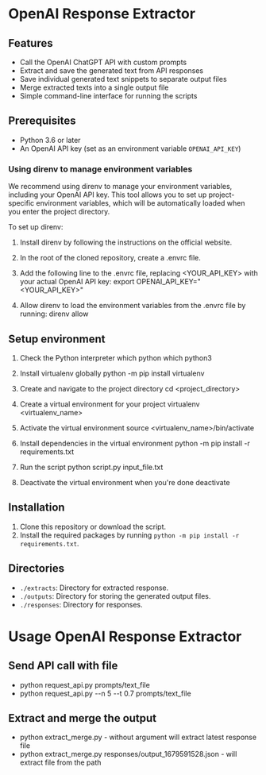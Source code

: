 # OpenAI Response Extractor

## Features
- Call the OpenAI ChatGPT API with custom prompts
- Extract and save the generated text from API responses
- Save individual generated text snippets to separate output files
- Merge extracted texts into a single output file
- Simple command-line interface for running the scripts

## Prerequisites

- Python 3.6 or later
- An OpenAI API key (set as an environment variable `OPENAI_API_KEY`)

### Using direnv to manage environment variables
We recommend using direnv to manage your environment variables, including your OpenAI API key. This tool allows you to set up project-specific environment variables, which will be automatically loaded when you enter the project directory.

To set up direnv:

1. Install direnv by following the instructions on the official website.
2. In the root of the cloned repository, create a .envrc file.
3. Add the following line to the .envrc file, replacing <YOUR_API_KEY> with your actual OpenAI API key:
export OPENAI_API_KEY="<YOUR_API_KEY>"

4. Allow direnv to load the environment variables from the .envrc file by running:
direnv allow

## Setup environment
1. Check the Python interpreter
which python
which python3

2. Install virtualenv globally
python -m pip install virtualenv

3. Create and navigate to the project directory
cd <project_directory>

4. Create a virtual environment for your project
virtualenv <virtualenv_name>

5. Activate the virtual environment
source <virtualenv_name>/bin/activate

6. Install dependencies in the virtual environment
python -m pip install -r requirements.txt

7. Run the script
python script.py input_file.txt

8. Deactivate the virtual environment when you're done
deactivate


## Installation

1. Clone this repository or download the script.
2. Install the required packages by running `python -m pip install -r requirements.txt`.


## Directories

- `./extracts`: Directory for extracted response.
- `./outputs`: Directory for storing the generated output files.
- `./responses`: Directory for responses.


# Usage OpenAI Response Extractor

## Send API call with file
- python request_api.py prompts/text_file 
- python request_api.py --n 5 --t 0.7 prompts/text_file 

## Extract and merge the output
- python extract_merge.py - without argument will extract latest response file
- python extract_merge.py responses/output_1679591528.json - will extract file from the path
